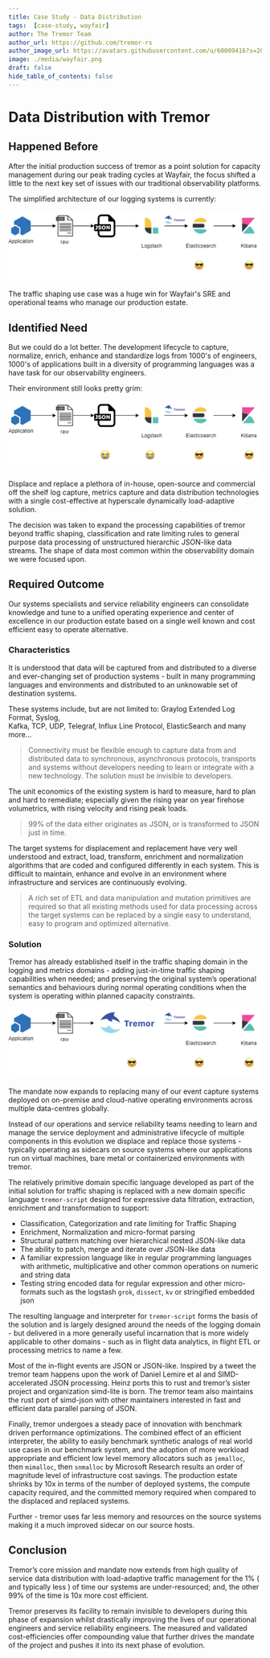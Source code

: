 ```yaml
---
title: Case Study - Data Distribution
tags:  [case-study, wayfair]
author: The Tremor Team
author_url: https://github.com/tremor-rs
author_image_url: https://avatars.githubusercontent.com/u/60009416?s=200&v=4
image: ./media/wayfair.png
draft: false
hide_table_of_contents: false
---
```


# Data Distribution with Tremor

## Happened Before

After the initial production success of tremor as a point solution for capacity
management during our peak trading cycles at Wayfair, the focus shifted a little
to the next key set of issues with our traditional observability platforms.

The simplified architecture of our logging systems is currently:  
  
![old pipeline](./media/data-distribution/image1.png)

The traffic shaping use case was a huge win for Wayfair's SRE and operational
teams who manage our production estate.

## Identified Need

But we could do a lot better. The development lifecycle to capture, normalize,
enrich, enhance and standardize logs from 1000's of engineers, 1000's of applications
built in a diversity of programming languages was a have task for our observability
engineers.

Their environment still looks pretty grim:

![new pipeline](./media/data-distribution/image3.png)

Displace and replace a plethora of in-house, open-source and commercial
off the shelf log capture, metrics capture and data distribution
technologies with a single cost-effective at hyperscale dynamically
load-adaptive solution.

The decision was taken to expand the processing capabilities of tremor beyond
traffic shaping, classification and rate limiting rules to general purpose
data processing of unstructured hierarchic JSON-like data streams. The shape
of data most common within the observability domain we were focused upon.

## Required Outcome

Our systems specialists and service reliability engineers can
consolidate knowledge and tune to a unified operating experience and
center of excellence in our production estate based on a single well
known and cost efficient easy to operate alternative.

### Characteristics

It is understood that data will be captured from and distributed to a
diverse and ever-changing set of production systems - built in many
programming languages and environments and distributed to an unknowable
set of destination systems.  
  
These systems include, but are not limited to: Graylog Extended Log
Format, Syslog,  
Kafka, TCP, UDP, Telegraf, Influx Line Protocol, ElasticSearch and many
more...

> Connectivity must be flexible enough to capture data from and
> distributed data to synchronous, asynchronous protocols, transports
> and systems without developers needing to learn or integrate with a
> new technology. The solution must be invisible to developers.

The unit economics of the existing system is hard to measure, hard to
plan and hard to remediate; especially given the rising year on year
firehose volumetrics, with rising velocity and rising peak loads.

> 99% of the data either originates as JSON, or is transformed to JSON
> just in time.

The target systems for displacement and replacement have very well
understood and extract, load, transform, enrichment and normalization
algorithms that are coded and configured differently in each system.
This is difficult to maintain, enhance and evolve in an environment
where infrastructure and services are continuously evolving.

> A rich set of ETL and data manipulation and mutation primitives are
> required so that all existing methods used for data processing across
> the target systems can be replaced by a single easy to understand,
> easy to program and optimized alternative.

### Solution

Tremor has already established itself in the traffic shaping domain in
the logging and metrics domains - adding just-in-time traffic shaping
capabilities when needed; and preserving the original system’s
operational semantics and behaviours during normal operating conditions
when the system is operating within planned capacity constraints.

![new pipeline](./media/data-distribution/image2.png)

The mandate now expands to replacing many of our event capture systems
deployed on on-premise and cloud-native operating environments across
multiple data-centres globally.

Instead of our operations and service reliability teams needing to learn
and manage the service deployment and administrative lifecycle of
multiple components in this evolution we displace and replace those
systems - typically operating as sidecars on source systems where our
applications run on virtual machines, bare metal or containerized
environments with tremor.

The relatively primitive domain specific language developed as part of
the initial solution for traffic shaping is replaced with a new domain
specific language `tremor-script` designed for expressive data
filtration, extraction, enrichment and transformation to support:

-   Classification, Categorization and rate limiting for Traffic Shaping
-   Enrichment, Normalization and micro-format parsing
-   Structural pattern matching over hierarchical nested JSON-like data
-   The ability to patch, merge and iterate over JSON-like data
-   A familiar expression language like in regular programming languages
    with arithmetic, multiplicative and other common operations on
    numeric and string data
-   Testing string encoded data for regular expression and other
    micro-formats such as the logstash `grok`, `dissect`, `kv`
    or stringified embedded json

The resulting language and interpreter for `tremor-script` forms the
basis of the solution and is largely designed around the needs of the
logging domain - but delivered in a more generally useful incarnation
that is more widely applicable to other domains - such as in flight data
analytics, in flight ETL or processing metrics to name a few.

Most of the in-flight events are JSON or JSON-like. Inspired by a tweet
the tremor team happens upon the work of Daniel Lemire et al and
SIMD-accelerated JSON processing. Heinz ports this to rust and tremor’s
sister project and organization simd-lite is born. The tremor team also
maintains the rust port of simd-json with other maintainers interested
in fast and efficient data parallel parsing of JSON.

Finally, tremor undergoes a steady pace of innovation with benchmark
driven performance optimizations. The combined effect of an efficient
interpreter, the ability to easily benchmark synthetic analogs of real
world use cases in our benchmark system, and the adoption of more
workload appropriate and efficient low level memory allocators such as
`jemalloc`, then `mimalloc`, then `snmalloc` by Microsoft Research
results an order of magnitude level of infrastructure cost savings. The
production estate shrinks by 10x in terms of the number of deployed
systems, the compute capacity required, and the committed memory
required when compared to the displaced and replaced systems.  
  
Further - tremor uses far less memory and resources on the source
systems making it a much improved sidecar on our source hosts.

## Conclusion

Tremor’s core mission and mandate now extends from high quality of
service data distribution with load-adaptive traffic management for the
1% ( and typically less ) of time our systems are under-resourced; and,
the other 99% of the time is 10x more cost efficient.

Tremor preserves its facility to remain invisible to developers during
this phase of expansion whilst drastically improving the lives of our
operational engineers and service reliability engineers. The measured
and validated cost-efficiencies offer compounding value that further
drives the mandate of the project and pushes it into its next phase of
evolution.
